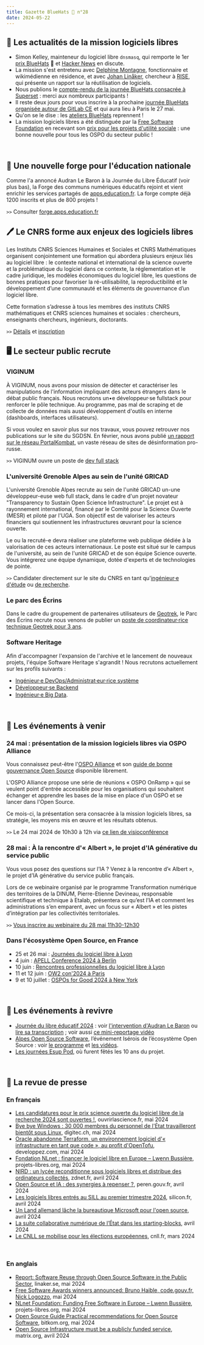 ```yaml
---
title: Gazette BlueHats 🧢 n°28
date: 2024-05-22
---
```


## 🚀 Les actualités de la mission logiciels libres

- Simon Kelley, mainteneur du logiciel libre `dnsmasq`, qui remporte le 1er [prix BlueHats](https://code.gouv.fr/fr/blog/remise-du-premier-prix-bluehats-2024/) 🧢 et [Hacker News](https://news.ycombinator.com/item?id=40077793) en discute.
- La mission s'est entretenu avec [Delphine Montagne](https://code.gouv.fr/fr/blog/entretien-avec-delphine-montagne/), fonctionnaire et wikimédienne en résidence, et avec [Johan Linåker](https://preprod.codegouv.fr/fr/blog/entretien-avec-johan-linaker-RISE-2024/), chercheur à [RISE](https://www.ri.se), qui présente un rapport sur la réutilisation de logiciels.
- Nous publions le [compte-rendu de la journée BlueHats consacrée à Superset](https://code.gouv.fr/fr/bluehats/gestion-et-visualisation-de-donnees-2024/) : merci aux nombreux participants !
- Il reste deux jours pour vous inscrire à la prochaine [journée BlueHats organisée autour de GitLab CE](https://code.gouv.fr/fr/bluehats/outils-de-forge-2024/) et qui aura lieu à Paris le 27 mai.
- Qu'on se le dise : les [ateliers BlueHats](https://code.gouv.fr/fr/bluehats/tags/atelier/) reprennent !
- La mission logiciels libres a été distinguée par la [Free Software Foundation](https://www.fsf.org) en recevant son [prix pour les projets d'utilité sociale](https://www.fsf.org/news/free-software-awards-winners-announced-bruno-haible-french-free-software-unit-nick-logozzo) : une bonne nouvelle pour tous les OSPO du secteur public !

<br>

## 🧢 Une nouvelle forge pour l'éducation nationale

Comme l'a annoncé Audran Le Baron à la Journée du Libre Éducatif (voir plus bas), la Forge des communs numériques éducatifs rejoint et vient enrichir les services partagés de [apps.education.fr](https://apps.education.fr).  La forge compte déjà 1200 inscrits et plus de 800 projets !

`>>` Consulter [forge.apps.education.fr](https://forge.apps.education.fr)

## 🖊️ Le CNRS forme aux enjeux des logiciels libres

Les Instituts CNRS Sciences Humaines et Sociales et CNRS Mathématiques organisent conjointement une formation qui abordera plusieurs enjeux liés au logiciel libre : le contexte national et international de la science ouverte et la problématique du logiciel dans ce contexte, la réglementation et le cadre juridique, les modèles économiques du logiciel libre, les questions de bonnes pratiques pour favoriser la ré-utilisabilité, la reproductibilité et le développement d’une communauté et les éléments de gouvernance d’un logiciel libre.

Cette formation s’adresse à tous les membres des instituts CNRS mathématiques et CNRS sciences humaines et sociales : chercheurs, enseignants chercheurs, ingénieurs, doctorants.

`>>` [Détails](https://logiciel-libre.sciencesconf.org/) et [inscription](https://formation.ifsem.cnrs.fr/training/1304/3650)

## 🖥️ Le secteur public recrute
### VIGINUM

À VIGINUM, nous avons pour mission de détecter et caractériser les manipulations de l'information impliquant des acteurs étrangers dans le débat public français. Nous recrutons un•e développeur·se fullstack pour renforcer le pôle technique. Au programme, pas mal de scraping et de collecte de données mais aussi développement d'outils en interne (dashboards, interfaces utilisateurs).

Si vous voulez en savoir plus sur nos travaux, vous pouvez retrouver nos publications sur le site du SGDSN. En février, nous avons publié [un rapport sur le réseau PortalKombat](https://www.sgdsn.gouv.fr/publications/portal-kombat-suite-des-investigations-sur-le-reseau-structure-et-coordonne-de), un vaste réseau de sites de désinformation pro-russe.

`>>` VIGINUM ouvre un poste de [dev full stack](https://www.welcometothejungle.com/fr/companies/viginum/jobs/developpeur-full-stack-h-f_paris?)

### L'université Grenoble Alpes au sein de l'unité GRICAD

L'université Grenoble Alpes recrute au sein de l'unité GRICAD un-une développeur-euse web full stack, dans le cadre d'un projet novateur "Transparency to Sustain Open Science Infrastructure". Le projet est à rayonnement international, financé par le Comité pour la Science Ouverte (MESR) et piloté par l'UGA. Son objectif est de valoriser les acteurs financiers qui soutiennent les infrastructures œuvrant pour la science ouverte.

Le ou la recruté-e devra réaliser une plateforme web publique dédiée à la valorisation de ces acteurs internationaux. Le poste est situé sur le campus de l'université, au sein de l'unité GRICAD et de son équipe Science ouverte. Vous intégrerez une équipe dynamique, dotée d'experts et de technologies de pointe.

`>>` Candidater directement sur le site du CNRS en tant qu'[ingénieur·e d'étude](https://emploi.cnrs.fr/Offres/CDD/UAR3758-VANCAN-004/Default.aspx) ou [de recherche](https://emploi.cnrs.fr/Offres/CDD/UAR3758-VANCAN-005/Default.aspx).

### Le parc des Écrins

Dans le cadre du groupement de partenaires utilisateurs de [Geotrek](https://geotrek.fr/), le Parc des Écrins recrute nous venons de publier un [poste de coordinateur·rice technique Geotrek pour 3 ans](https://www.ecrins-parcnational.fr/contractuel-cat-coordinateur-coordinatrice-technique-communaute-geotrek).

### Software Heritage

Afin d'accompagner l'expansion de l'archive et le lancement de nouveaux projets, l'équipe Software Heritage s'agrandit !  Nous recrutons actuellement sur les profils suivants :

- [Ingénieur·e DevOps/Administrat·eur·rice système](https://www.softwareheritage.org/2023/11/24/ingenieur%c2%b7e-devops/?lang=fr)
- [Développeur⸱se Backend](https://www.softwareheritage.org/2023/11/13/developpeur%e2%b8%b1se-backend/?lang=fr)
- [Ingénieur⸱e Big Data](https://www.softwareheritage.org/2024/03/01/ingenieur%e2%b8%b1e-architecture-et-developpement-big-data/?lang=fr).

<br>

## 📅 Les événements à venir
### 24 mai : présentation de la mission logiciels libres via OSPO Alliance

Vous connaissez peut-être l'[OSPO Alliance](https://ospo-alliance.org) et son [guide de bonne gouvernance Open Source](https://gitlab.ow2.org/ggi/ggi/-/blob/dev/handbook/translations/fr/ggi_handbook_v1.2_fr.pdf) disponible librement.

L'OSPO Alliance propose une série de réunions « OSPO OnRamp » qui se veulent point d'entrée accessible pour les organisations qui souhaitent échanger et apprendre les bases de la mise en place d'un OSPO et se lancer dans l'Open Source.

Ce mois-ci, la présentation sera consacrée à la mission logiciels libres, sa stratégie, les moyens mis en œuvre et les résultats obtenus.

`>>` Le 24 mai 2024 de 10h30 à 12h via [ce lien de visioconférence](https://bbb.opencloud.lu/rooms/flo-iof-4xr-orc/join)

### 28 mai : À la rencontre d'« Albert », le projet d'IA générative du service public

Vous vous posez des questions sur l’IA ? Venez à la rencontre d’« Albert », le projet d’IA générative du service public français. 

Lors de ce webinaire organisé par le programme Transformation numérique des territoires de la DINUM, Pierre-Etienne Devineau, responsable scientifique et technique à Etalab, présentera ce qu’est l’IA et comment les administrations s’en emparent, avec un focus sur « Albert » et les pistes d’intégration par les collectivités territoriales.

`>>` [Vous inscrire au webinaire du 28 mai 11h30-12h30](https://framaforms.org/webinaire-tnt-ndeg27-ia-et-albert-mardi-28-mai-2024-11h30-a-12h30-1715779252)

### Dans l'écosystème Open Source, en France 

- 25 et 26 mai : [Journées du logiciel libre à Lyon](https://www.jdll.org)
- 4 juin : [APELL Conference 2024 à Berlin](https://apell.info/conference/)
- 10 juin : [Rencontres professionnelles du logiciel libre à Lyon](https://www.rpll.fr)
- 11 et 12 juin : [OW2 con'2024 à Paris](https://www.ow2con.org/view/2024/)
- 9 et 10 juillet : [OSPOs for Good 2024 à New York](https://www.un.org/techenvoy/content/ospos-good-2024)

<br>

## 🎥 Les événements à revivre

- [Journée du libre éducatif 2024](https://journee-du-libre-educatif.forge.aeif.fr) : voir [l'intervention d'Audran Le Baron](https://tube-numerique-educatif.apps.education.fr/w/gygxmHSvTGkXnCVDC8znZD) ou [lire sa transcription](https://www.librealire.org/journee-du-libre-educatif-2024-audran-le-baron) ; voir aussi [ce mini-reportage vidéo](https://podeduc.apps.education.fr/video/42285-journee-du-libre-educatif-a-luniversite-de-creteil/)
- [Alpes Open Source Software](https://alposs.fr), l’événement Isérois de l’écosystème Open Source : voir [le programme](https://alposs.fr/wp-content/uploads/2024/03/Programme-AlpOSS-2024.pdf) et [les vidéos](https://video.echirolles.fr/w/p/q7Hrt74jyS1M64NXffCdfz).
- [Les journées Esup Pod](https://www.linkedin.com/posts/nicolas-can-a6bb7869_esupabrpod-activity-7180903481040351232-qLnX/), où furent fêtés les 10 ans du projet.

<br>

## 📰 La revue de presse
### En français

- [Les candidatures pour le prix science ouverte du logiciel libre de la recherche 2024 sont ouvertes !](https://www.ouvrirlascience.fr/les-candidatures-pour-le-prix-science-ouverte-du-logiciel-libre-de-la-recherche-2024-sont-ouvertes/), ouvrirlascience.fr, mai 2024
- [Bye bye Windows : 30 000 membres du personnel de l'État travailleront bientôt sous Linux](https://www.digitec.ch/fr/page/bye-bye-windows-30-000-membres-du-personnel-de-letat-travailleront-bientot-sous-linux-32543), digitec.ch, mai 2024
- [Oracle abandonne Terraform, un environnement logiciel d'« infrastructure en tant que code », au profit d'OpenTofu](https://oracle.developpez.com/actu/357902/Oracle-abandonne-Terraform-un-environnement-logiciel-d-infrastructure-en-tant-que-code-au-profit-d-OpenTofu-et-demande-a-ses-clients-de-passer-a-la-derniere-MAJ-construite-sur-des-logiciels-libres/), developpez.com, mai 2024
- [Fondation NLnet : financer le logiciel libre en Europe – Lwenn Bussière](https://www.projets-libres.org/fondation-nlnet-financer-le-logiciel-libre-en-europe-lwenn-bussiere/), projets-libres.org, mai 2024
- [NIRD : un lycée reconditionne sous logiciels libres et distribue des ordinateurs collectés](https://www.zdnet.fr/blogs/l-esprit-libre/nird-un-lycee-reconditionne-sous-logiciels-libres-et-distribue-des-ordinateurs-collectes-390954.htm), zdnet.fr, avril 2024
- [Open Source et IA : des synergies à repenser ?](https://www.peren.gouv.fr/rapports/2024-04-03_Eclairage%20sur_OpenSource-IAG_FR.pdf), peren.gouv.fr, avril 2024
- [Les logiciels libres entrés au SILL au premier trimestre 2024](https://www.silicon.fr/logiciels-libres-sill-premier-trimestre-2024-477205.html), silicon.fr, avril 2024
- [Un Land allemand lâche la bureautique Microsoft pour l'open source](https://www.cio-online.com/actualites/lire-un-land-allemand-lache-la-bureautique-microsoft-pour-l-open-source-15576.html), avril 2024
- [La suite collaborative numérique de l’État dans les starting-blocks](https://acteurspublics.fr/articles/la-suite-collaborative-numerique-de-letat-dans-les-starting-blocks), avril 2024
- [Le CNLL se mobilise pour les élections européennes](https://cnll.fr/news/le-cnll-se-mobilise-pour-les-%C3%A9lections-europ%C3%A9ennes/), cnll.fr, mars 2024

<br>

### En anglais

- [Report: Software Reuse through Open Source Software in the Public Sector](https://www.linaker.se/blog/report-software-reuse-through-open-source-software-in-public-sector/), linaker.se, mai 2024
- [Free Software Awards winners announced: Bruno Haible, code.gouv.fr, Nick Logozzo](https://www.fsf.org/news/free-software-awards-winners-announced-bruno-haible-french-free-software-unit-nick-logozzo), mai 2024
- [NLnet Foundation: Funding Free Software in Europe – Lwenn Bussière](https://www.projets-libres.org/en/nlnet-foundation-funding-free-software-in-europe-lwenn-bussiere/), projets-libres.org, mai 2024
- [Open Source Guide Practical recommendations for Open Source Software](https://www.bitkom.org/EN/List-and-detailpages/Publications/Open-Source-Guide-Practical-recommendations-for-Open-Source-Software), bitkom.org, mai 2024
- [Open Source Infrastructure must be a publicly funded service](https://matrix.org/blog/2024/04/open-source-publicly-funded-service/), matrix.org, avril 2024
